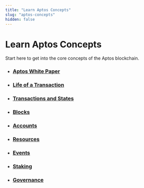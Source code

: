```yaml
---
title: "Learn Aptos Concepts"
slug: "aptos-concepts"
hidden: false
---
```


# Learn Aptos Concepts

Start here to get into the core concepts of the Aptos blockchain.

- ### [Aptos White Paper](../aptos-white-paper/index.md)
- ### [Life of a Transaction](../guides/basics-life-of-txn.md)
- ### [Transactions and States](./txns-states.md)
- ### [Blocks](./blocks.md)
- ### [Accounts](./accounts.md)
- ### [Resources](./resources.md)
- ### [Events](./events.md)
- ### [Staking](./staking)
- ### [Governance](./governance)
